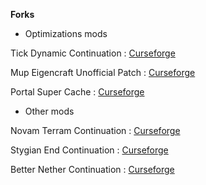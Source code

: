 **Forks**

- Optimizations mods

Tick Dynamic Continuation : [Curseforge](https://legacy.curseforge.com/minecraft/mc-mods/tick-dynamic-continuation)

Mup Eigencraft Unofficial Patch : [Curseforge](https://legacy.curseforge.com/minecraft/mc-mods/mup-eigencraft-unofficial-patch-reupload-with)

Portal Super Cache : [Curseforge](https://legacy.curseforge.com/minecraft/mc-mods/portal-super-cache)

- Other mods

Novam Terram Continuation : [Curseforge](https://legacy.curseforge.com/minecraft/mc-mods/novam-terram-continuation/)

Stygian End Continuation : [Curseforge](https://legacy.curseforge.com/minecraft/mc-mods/stygian-end-continuation/)

Better Nether Continuation : [Curseforge](https://legacy.curseforge.com/minecraft/mc-mods/better-nether-continuation)